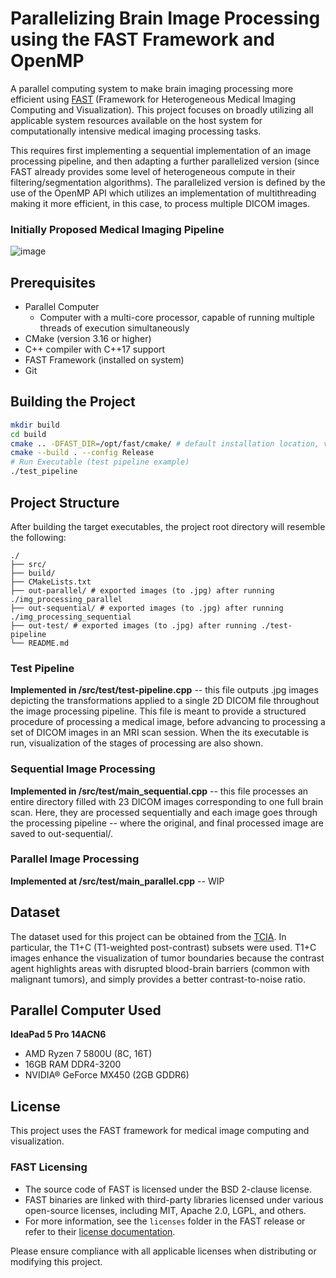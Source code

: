 # Parallelizing Brain Image Processing using the FAST Framework and OpenMP

A parallel computing system to make brain imaging processing more efficient using [FAST](https://github.com/smistad/FAST/) (Framework for Heterogeneous Medical Imaging Computing and Visualization). This project focuses on broadly utilizing all applicable system resources available on the host system for computationally intensive medical imaging processing tasks.

This requires first implementing a sequential implementation of an image processing pipeline, and then adapting a further parallelized version (since FAST already provides some level of heterogeneous compute in their filtering/segmentation algorithms). The parallelized version is defined by the use of the OpenMP API which utilizes an implementation of multithreading making it more efficient, in this case, to process multiple DICOM images.

### Initially Proposed Medical Imaging Pipeline
![image](https://github.com/user-attachments/assets/5e62af4c-539f-4fb5-b001-0179b4682789)
## Prerequisites

- Parallel Computer
  - Computer with a multi-core processor, capable of running multiple threads of execution simultaneously
- CMake (version 3.16 or higher)
- C++ compiler with C++17 support
- FAST Framework (installed on system)
- Git

## Building the Project

```bash
mkdir build
cd build
cmake .. -DFAST_DIR=/opt/fast/cmake/ # default installation location, varies if built from source
cmake --build . --config Release
# Run Executable (test pipeline example)
./test_pipeline 
```

## Project Structure

After building the target executables, the project root directory will resemble the following:

```
./
├── src/
├── build/
├── CMakeLists.txt
├── out-parallel/ # exported images (to .jpg) after running ./img_processing_parallel
├── out-sequential/ # exported images (to .jpg) after running ./img_processing_sequential 
├── out-test/ # exported images (to .jpg) after running ./test-pipeline
└── README.md
```

### Test Pipeline

**Implemented in /src/test/test-pipeline.cpp** -- this file outputs .jpg images depicting the transformations applied to a single 2D DICOM file throughout the image processing pipeline. This file is meant to provide a structured procedure of processing a medical image, before advancing to processing a set of DICOM images in an MRI scan session. When the its executable is run, visualization of the stages of processing are also shown.

### Sequential Image Processing

**Implemented in /src/test/main_sequential.cpp** -- this file processes an entire directory filled with 23 DICOM images corresponding to one full brain scan. Here, they are processed sequentially and each image goes through the processing pipeline -- where the original, and final processed image are saved to out-sequential/.

### Parallel Image Processing

**Implemented at /src/test/main_parallel.cpp** -- WIP

## Dataset

The dataset used for this project can be obtained from the [TCIA](https://www.cancerimagingarchive.net/collection/brain-tumor-progression/). In particular, the T1+C (T1-weighted post-contrast) subsets were used. T1+C images enhance the visualization of tumor boundaries because the contrast agent highlights areas with disrupted blood-brain barriers (common with malignant tumors), and simply provides a better contrast-to-noise ratio.

## Parallel Computer Used
**IdeaPad 5 Pro 14ACN6**
- AMD Ryzen 7 5800U (8C, 16T)
- 16GB RAM DDR4-3200
- NVIDIA® GeForce MX450 (2GB GDDR6)
 
## License

This project uses the FAST framework for medical image computing and visualization.

### FAST Licensing

- The source code of FAST is licensed under the BSD 2-clause license.
- FAST binaries are linked with third-party libraries licensed under various open-source licenses, including MIT, Apache 2.0, LGPL, and others.
- For more information, see the `licenses` folder in the FAST release or refer to their [license documentation](https://github.com/smistad/FAST/blob/master/LICENSE).

Please ensure compliance with all applicable licenses when distributing or modifying this project.
